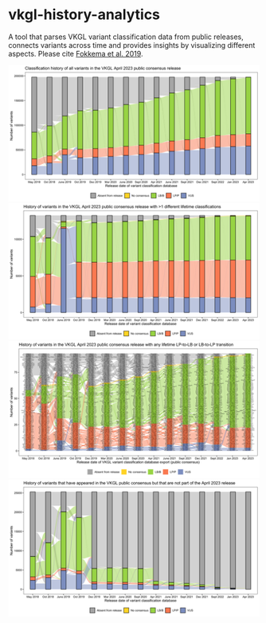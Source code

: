 # vkgl-history-analytics
A tool that parses VKGL variant classification data from public releases, connects variants across time and provides insights by visualizing different aspects.
Please cite [Fokkema et al. 2019](https://doi.org/10.1002/humu.23896).

![VKGL-Apr2023](img/vkgl-apr2023.png)
![VKGL-Apr2023](img/vkgl-apr2023-gt1clsf.png)
![VKGL-Apr2023](img/vkgl-apr2023-lp-lb-trans.png)
![VKGL-Apr2023](img/vkgl-notinapr2023.png)
